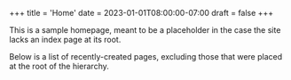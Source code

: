 +++
title = 'Home'
date = 2023-01-01T08:00:00-07:00
draft = false
+++

This is a sample homepage, meant to be a placeholder in the case the site lacks an index page at its root.

Below is a list of recently-created pages, excluding those that were placed at the root of the hierarchy.
